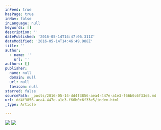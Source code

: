 ```yaml
---
inFeed: true
hasPage: true
inNav: false
inLanguage: null
keywords: []
description: ''
datePublished: '2016-05-14T14:47:06.311Z'
dateModified: '2016-05-14T14:46:49.988Z'
title: ''
author:
  - name: ''
    url: ''
authors: []
publisher:
  name: null
  domain: null
  url: null
  favicon: null
starred: false
sourcePath: _posts/2016-05-14-dd4f3856-aea4-447e-a1e3-f66b0c6f33e5.md
url: dd4f3856-aea4-447e-a1e3-f66b0c6f33e5/index.html
_type: Article

---
```

![](https://the-grid-user-content.s3-us-west-2.amazonaws.com/99476411-34e3-4529-bd95-458a6e6efe34.jpg)
![](https://the-grid-user-content.s3-us-west-2.amazonaws.com/3a2b9f8d-05b0-4926-a470-d62cf11d00dc.jpg)